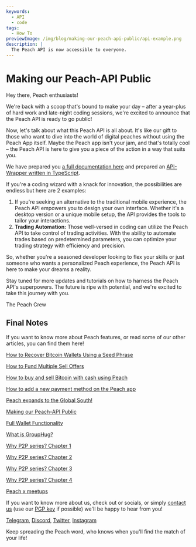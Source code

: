 ```yaml
---
keywords:
  - API
  - code
tags:
  - How To
previewImage: /img/blog/making-our-peach-api-public/api-example.png
description: |
  The Peach API is now accessible to everyone.
---
```


# Making our Peach-API Public

Hey there, Peach enthusiasts!

We're back with a scoop that's bound to make your day – after a year-plus of hard work and late-night coding sessions, we're excited to announce that the Peach API is ready to go public!

Now, let's talk about what this Peach API is all about. It's like our gift to those who want to dive into the world of digital peaches without using the Peach App itself. Maybe the Peach app isn't your jam, and that's totally cool – the Peach API is here to give you a piece of the action in a way that suits you.

We have prepared you [a full documentation here](https://docs.peachbitcoin.com/#introduction) and prepared an [API-Wrapper written in TypeScript](https://github.com/Peach2Peach/peach-api-ts).

If you're a coding wizard with a knack for innovation, the possibilities are endless but here are 2 examples:

1. If you're seeking an alternative to the traditional mobile experience, the Peach API empowers you to design your own interface. Whether it's a desktop version or a unique mobile setup, the API provides the tools to tailor your interactions.
2. **Trading Automation:** Those well-versed in coding can utilize the Peach API to take control of trading activities. With the ability to automate trades based on predetermined parameters, you can optimize your trading strategy with efficiency and precision.

So, whether you're a seasoned developer looking to flex your skills or just someone who wants a personalized Peach experience, the Peach API is here to make your dreams a reality.

Stay tuned for more updates and tutorials on how to harness the Peach API's superpowers. The future is ripe with potential, and we're excited to take this journey with you.

The Peach Crew

## Final Notes

If you want to know more about Peach features, or read some of our other articles, you can find them here!

[How to Recover Bitcoin Wallets Using a Seed Phrase](https://peachbitcoin.com/blog/how-to-restore-peach-wallet/ )

[How to Fund Multiple Sell Offers](https://peachbitcoin.com/blog/funding-multiple-sell-offers/ )

[How to buy and sell Bitcoin with cash using Peach](https://peachbitcoin.com/blog/how-to-buy-and-sell-bitcoin-with-cash-using-peach/ )

[How to add a new payment method on the Peach app](https://peachbitcoin.com/blog/how-to-add-a-payment-method/ )

[Peach expands to the Global South!](https://peachbitcoin.com/blog/peach-expands-to-the-global-south/ )

[Making our Peach-API Public](https://peachbitcoin.com/blog/making-our-peach-api-public/ )

[Full Wallet Functionality](https://peachbitcoin.com/blog/full-wallet-functionality/ )

[What is GroupHug?](https://peachbitcoin.com/blog/group-hug/ )

[Why P2P series? Chapter 1](https://peachbitcoin.com/blog/why-p2p-chapter-1/ )

[Why P2P series? Chapter 2](https://peachbitcoin.com/blog/why-p2p-chapter-2/ )

[Why P2P series? Chapter 3](https://peachbitcoin.com/blog/why-p2p-chapter-3-circular-economies/ )

[Why P2P series? Chapter 4](https://peachbitcoin.com/blog/why-p2p-chapter-4-chains-of-trust/ )

[Peach x meetups](https://peachbitcoin.com/blog/peach-for-meetups/ )



If you want to know more about us, check out or socials, or simply [contact us](mailto:hello@peachbitcoin.com) (use our [PGP key](https://keys.openpgp.org/vks/v1/by-fingerprint/48339A19645E2E53488E0E5479E1B270FACD1BD2) if possible) we'll be happy to hear from you!

[Telegram](https://t.me/+GkOW1J-ixBBkZWRk), [Discord](https://discord.gg/ypeHz3SW54), [Twitter](https://twitter.com/peachbitcoin), [Instagram](https://instagram.com/peachbitcoin)

Keep spreading the Peach word, who knows when you'll find the match of your life!
